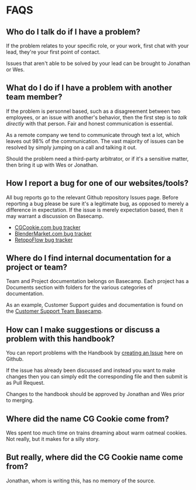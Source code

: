 # FAQS

## Who do I talk do if I have a problem?

If the problem relates to your specific role, or your work, first chat with your lead, they're your first point of contact.

Issues that aren't able to be solved by your lead can be brought to Jonathan or Wes.


## What do I do if I have a problem with another team member?

If the problem is personnel based, such as a disagreement between two employees, or an issue with another's behavior, then the first step is to *talk directly* with that person. Fair and honest communication is essential.

As a remote company we tend to communicate through text a lot, which leaves out 98% of the communication. The vast majority of issues can be resolved by simply jumping on a call and talking it out.

Should the problem need a third-party arbitrator, or if it's a sensitive matter, then bring it up with Wes or Jonathan.

## How I report a bug for one of our websites/tools?

All bug reports go to the relevant Github repository Issues page. Before reporting a bug please be sure it's a legitimate bug, as opposed to merely a difference in expectation. If the issue is merely expectation based, then it may warrant a discussion on Basecamp.

* [CGCookie.com bug tracker](https://github.com/cgcookie/edu-rails/issues)
* [BlenderMarket.com bug tracker](https://github.com/cgcookie/markets-rails/issues)
* [RetopoFlow bug tracker](https://github.com/cgcookie/retopoflow/issues)

## Where do I find internal documentation for a project or team?

Team and Project documentation belongs on Basecamp. Each project has a Documents section with folders for the various categories of documentation.

As an example, Customer Support guides and documentation is found on the [Customer Support Team Basecamp](https://3.basecamp.com/3093149/buckets/546109/vaults/648246931).

## How can I make suggestions or discuss a problem with this handbook?

You can report problems with the Handbook by [creating an Issue](https://github.com/cgcookie/handbook/issues) here on Github.

If the issue has already been discussed and instead you want to make changes then you can simply edit the corresponding file and then submit is as Pull Request.

Changes to the handbook should be approved by Jonathan and Wes prior to merging.

## Where did the name CG Cookie come from?

Wes spent too much time on trains dreaming about warm oatmeal cookies. Not really, but it makes for a silly story.

## But really, where did the CG Cookie name come from?

Jonathan, whom is writing this, has no memory of the source.
